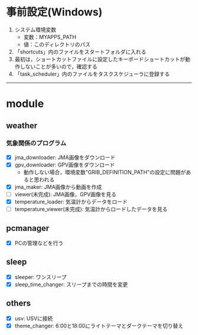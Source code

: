 # 事前設定(Windows)
1. システム環境変数
   - 変数：MYAPPS_PATH
   - 値：このディレクトリのパス
2. 「shortcuts」内のファイルをスタートフォルダに入れる
3. 最初は，ショートカットファイルに設定したキーボードショートカットが動作しないことが多いので，確認する
4. 「task_scheduler」内のファイルをタスクスケジューラに登録する
___
# module
## weather
### 気象関係のプログラム
- [x] jma_downloader: JMA画像をダウンロード
- [x] gpv_downloader: GPV画像をダウンロード
   * 動作しない場合，環境変数"GRIB_DEFINITION_PATH"の設定に問題があると思われる
- [x] jma_maker: JMA画像から動画を作成
- [ ] viewer(未完成): JMA画像，GPV画像を見る
- [x] temperature_loader: 気温計からデータをロード
- [ ] temperature_viewer(未完成): 気温計からロードしたデータを見る
## pcmanager
- [x] PCの管理などを行う
## sleep
- [x] sleeper: ワンスリープ
- [x] sleep_time_changer: スリープまでの時間を変更
## others
- [x] usv: USVに接続
- [x] theme_changer: 6:00と18:00にライトテーマとダークテーマを切り替え